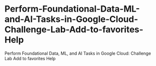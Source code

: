 # Perform-Foundational-Data-ML-and-AI-Tasks-in-Google-Cloud-Challenge-Lab-Add-to-favorites-Help
Perform Foundational Data, ML, and AI Tasks in Google Cloud: Challenge Lab Add to favorites Help
